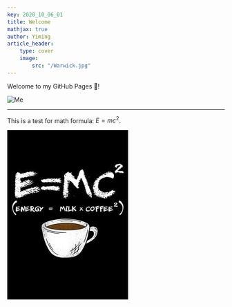 ```yaml
---
key: 2020_10_06_01
title: Welcome
mathjax: true
author: Yiming
article_header:
    type: cover
    image:
        src: "/Warwick.jpg"
---
```


Welcome to my GitHub Pages :wave:!

![Me](/posts.assets/2020-10-06-welcome.assets/me.jpg)

----

This is a test for math formula: $E = mc^2$.

![Energy](/posts.assets/2020-10-06-welcome.assets/EMC2.jpg)

